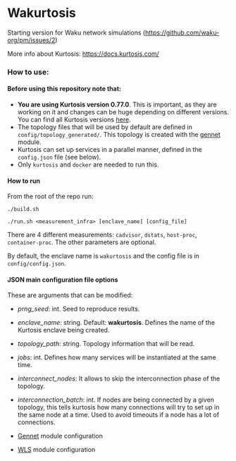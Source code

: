 Wakurtosis
=====================
Starting version for Waku network simulations (https://github.com/waku-org/pm/issues/2)

More info about Kurtosis: https://docs.kurtosis.com/

### How to use:

#### Before using this repository note that: 

- **You are using Kurtosis version 0.77.0**. This is important, as they are working on it and changes can be huge depending on different versions. You can find all Kurtosis versions [here](https://github.com/kurtosis-tech/kurtosis-cli-release-artifacts/releases).
- The topology files that will be used by default are defined in `config/topology_generated/`. This topology is created with the [gennet](gennet-module/Readme.md) module.
- Kurtosis can set up services in a parallel manner, defined in the `config.json` file (see below).
- Only `kurtosis` and `docker` are needed to run this.

#### How to run

From the root of the repo run:

`./build.sh`

`./run.sh <measurement_infra> [enclave_name] [config_file]` 

There are 4 different measurements: `cadvisor`, `dstats`, `host-proc`, `container-proc`. The other parameters are optional.

By default, the enclave name is `wakurtosis` and the config file is in `config/config.json`. 

#### JSON main configuration file options

These are arguments that can be modified:

- _prng_seed_: int. Seed to reproduce results.
- _enclave_name_: string. Default: **wakurtosis**. Defines the name of the Kurtosis enclave being created.
- _topology_path_: string. Topology information that will be read.
- _jobs_: int. Defines how many services will be instantiated at the same time.
- _interconnect_nodes_: It allows to skip the interconnection phase of the topology.
- _interconnection_batch_: int. If nodes are being connected by a given topology, this tells kurtosis how many connections will try to set up in the same node at a time. Used to avoid timeouts if a node has a lot of connections.

- [Gennet](gennet-module/Readme.md) module configuration
- [WLS](wls-module/README.md) module configuration


